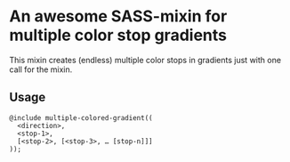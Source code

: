 # An awesome SASS-mixin for multiple color stop gradients

This mixin creates (endless) multiple color stops in gradients just with one call for the mixin.

## Usage

	@include multiple-colored-gradient((
	  <direction>,
	  <stop-1>,
	  [<stop-2>, [<stop-3>, … [stop-n]]]
	));
